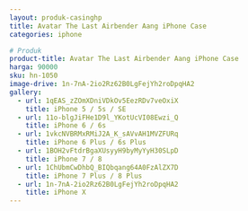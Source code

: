 ```yaml
---
layout: produk-casinghp
title: Avatar The Last Airbender Aang iPhone Case
categories: iphone

# Produk
product-title: Avatar The Last Airbender Aang iPhone Case
harga: 90000
sku: hn-1050
image-drive: 1n-7nA-2io2Rz62B0LgFejYh2roDpqHA2
gallery:
  - url: 1qEAS_zZOmXDniVDkOv5EezRDv7veOxiX
    title: iPhone 5 / 5s / SE
  - url: 11o-blgJiFHe1D9l_YKotUcVI08Ewzi_Q
    title: iPhone 6 / 6s
  - url: 1vkcNVBRMxRMiJ2A_K_sAVvAH1MVZFURq
    title: iPhone 6 Plus / 6s Plus
  - url: 1BOH2vFtdrBgaXUsyyH9byMyYyH30SLpD
    title: iPhone 7 / 8
  - url: 1ChUbmCwDhbQ_BIQbqang64A0FzAlZX7D
    title: iPhone 7 Plus / 8 Plus
  - url: 1n-7nA-2io2Rz62B0LgFejYh2roDpqHA2
    title: iPhone X
---
```

